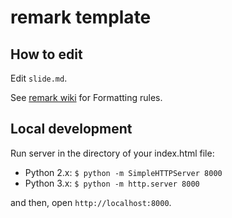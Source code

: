 # remark template

## How to edit

Edit ```slide.md```.

See [remark wiki](https://github.com/gnab/remark/wiki) for Formatting rules.

## Local development

Run server in the directory of your index.html file:

- Python 2.x: ```$ python -m SimpleHTTPServer 8000```
- Python 3.x: ```$ python -m http.server 8000```

and then, open ```http://localhost:8000```.
